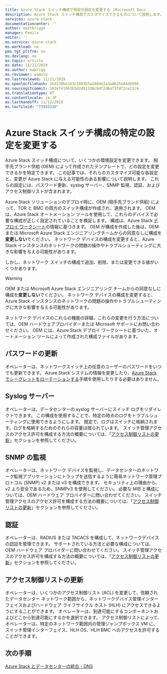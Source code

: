 ```yaml
---
title: Azure Stack スイッチ構成で特定の設定を変更する |Microsoft Docs
description: Azure Stack スイッチ構成でカスタマイズできるものについて説明します。 相手先ブランド供給 (OEM) によって構成が作成されたら、OEM または Microsoft Azure Stack エンジニアリング チームからの同意なしに変更しないでください。
services: azure-stack
documentationcenter: ''
author: mattbriggs
manager: Femila
editor: ''
ms.service: azure-stack
ms.workload: na
pms.tgt_pltfrm: na
ms.devlang: na
ms.topic: article
ms.date: 11/11/2019
ms.author: mabrigg
ms.reviewer: wamota
ms.lastreviewed: 11/11/2019
ms.openlocfilehash: 1bd138be243c2803b5a280de2a3a8625e84db998
ms.sourcegitcommit: 102ef41963b5d2d91336c84f2d6af3fdf2ce11c4
ms.translationtype: HT
ms.contentlocale: ja-JP
ms.lasthandoff: 11/12/2019
ms.locfileid: "73955330"
---
```

#  <a name="modify-specific-settings-on-your-azure-stack-switch-configuration"></a>Azure Stack スイッチ構成の特定の設定を変更する

Azure Stack スイッチ構成について、いくつかの環境設定を変更できます。 相手先ブランド供給 (OEM) によって作成されたテンプレートで、どの設定を変更できるかを特定できます。 この記事では、それらのカスタマイズ可能な各設定と、変更が Azure Stack に与える可能性のある影響について説明します。 これらの設定には、パスワード更新、syslog サーバー、SNMP 監視、認証、およびアクセス制御リストが含まれます。 

Azure Stack ソリューションのデプロイ時に、OEM (相手先ブランド供給) によって、TOR と BMC の両方のスイッチ構成が作成され、適用されます。 OEM は、Azure Stack オートメーション ツールを使用して、これらのデバイスで必要な構成が正しく設定されていることを検証します。 構成は、Azure Stack [デプロイ ワークシート](azure-stack-deployment-worksheet.md)の情報に基づきます。 OEM が構成を作成した後は、OEM または Microsoft Azure Stack エンジニアリングチームからの同意なしに構成を**変更しない**でください。 ネットワーク デバイスの構成を変更すると、Azure Stack インスタンスのネットワークの問題の操作やトラブルシューティングに大きな影響を与える可能性があります。

しかし、ネットワーク スイッチの構成で追加、削除、または変更できる値がいくつかあります。

>[!Warning]  
> OEM または Microsoft Azure Stack エンジニアリング チームからの同意なしに構成を**変更しない**でください。 ネットワーク デバイスの構成を変更すると、Azure Stack インスタンスのネットワークの問題の操作やトラブルシューティングに大きな影響を与える可能性があります。
>
> ネットワーク デバイスのこれらの機能の詳細、これらの変更を行う方法については、OEM ハードウェアプロバイダーまたは Microsoft サポートにお問い合わせください。 OEM には、Azure Stack デプロイ ワークシートに基づいた、オートメーション ツールによって作成された構成ファイルがあります。 

## <a name="password-update"></a>パスワードの更新

オペレーターは、ネットワークスイッチ上の任意のユーザーのパスワードをいつでも更新できます。 Azure Stack システムの情報を変更したり、[Azure Stack でシークレットをローテーションする](azure-stack-rotate-secrets.md)手順を使用したりする必要はありません。

## <a name="syslog-server"></a>Syslog サーバー

オペレーターは、データセンターの syslog サーバーにスイッチ ログをリダイレクトできます。 この構成を使用することで、特定の時点のログをトラブルシューティングに使用できるようにします。 既定で、ログはスイッチに格納されます。ログを格納するためのそれらの容量は限られています。 スイッチ管理アクセスのアクセス許可を構成する方法の概要については、「[アクセス制御リストの更新](#access-control-list-updates)」セクションを参照してください。

## <a name="snmp-monitoring"></a>SNMP の監視

オペレーターは、ネットワーク デバイスを監視し、データセンターのネットワーク監視アプリケーションにトラップを送信するように簡易ネットワーク管理プロトコル (SNMP) v2 または v3 を構成できます。 セキュリティ上の理由から、v2 より安全であるため、SNMPv3 を使用してください。 必要な MIB と構成については、OEM ハードウェア プロバイダーに問い合わせてください。 スイッチ管理アクセスのアクセス許可を構成する方法の概要については、「[アクセス制御リストの更新](#access-control-list-updates)」セクションを参照してください。

## <a name="authentication"></a>認証

オペレーターは、RADIUS または TACACS を構成して、ネットワークデバイスの認証を管理できます。 サポートされている方法と必要な構成については、OEM ハードウェア プロバイダーに問い合わせてください。  スイッチ管理アクセスのアクセス許可を構成する方法の概要については、「[アクセス制御リストの更新](#access-control-list-updates)」セクションを参照してください。

## <a name="access-control-list-updates"></a>アクセス制御リストの更新

オペレーターは、いくつかのアクセス制御リスト (ACL) を変更して、信頼されたデータセンター ネットワーク範囲から、ネットワークデバイス管理インターフェイスおよびハードウェア ライフサイクル ホスト (HLH) にアクセスできるようにすることができます。 オペレーターは、到達可能にするコンポーネントおよびどこから到達可能にするかを選択できます。 アクセス制御リストによって、オペレーターは、特定のネットワーク範囲内の管理ジャンプボックス VM に、スイッチ管理インターフェイス、HLH OS、HLH BMC へのアクセスを許可することができます。

## <a name="next-steps"></a>次の手順

[Azure Stack とデータセンターの統合 - DNS](azure-stack-integrate-dns.md)